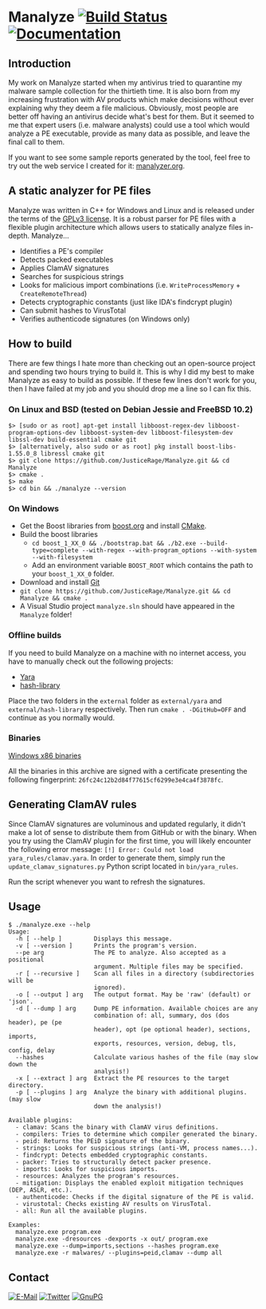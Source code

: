 ﻿# Manalyze [![Build Status](https://travis-ci.org/JusticeRage/Manalyze.svg?branch=master)](https://travis-ci.org/JusticeRage/Manalyze) [![Documentation](https://readthedocs.org/projects/manalyze/badge/?version=latest)](https://docs.manalyzer.org/en/latest/)

## Introduction
My work on Manalyze started when my antivirus tried to quarantine my malware sample collection for the thirtieth time. It is also born from my increasing frustration with AV products which make decisions without ever explaining why they deem a file malicious.
Obviously, most people are better off having an antivirus decide what's best for them. But it seemed to me that expert users (i.e. malware analysts) could use a tool which would analyze a PE executable, provide as many data as possible, and leave the final call to them.

If you want to see some sample reports generated by the tool, feel free to try out the web service I created for it: [manalyzer.org](https://manalyzer.org).

## A static analyzer for PE files
Manalyze was written in C++ for Windows and Linux and is released under the terms of the [GPLv3 license](https://www.gnu.org/licenses/gpl-3.0.txt). It is a robust parser for PE files with a flexible plugin architecture which allows users to statically analyze files in-depth. Manalyze...
- Identifies a PE's compiler
- Detects packed executables
- Applies ClamAV signatures
- Searches for suspicious strings
- Looks for malicious import combinations (i.e. `WriteProcessMemory` + `CreateRemoteThread`)
- Detects cryptographic constants (just like IDA's findcrypt plugin)
- Can submit hashes to VirusTotal
- Verifies authenticode signatures (on Windows only)

## How to build
There are few things I hate more than checking out an open-source project and spending two hours trying to build it. This is why I did my best to make Manalyze as easy to build as possible. If these few lines don't work for you, then I have failed at my job and you should drop me a line so I can fix this.

### On Linux and BSD (tested on Debian Jessie and FreeBSD 10.2)
```
$> [sudo or as root] apt-get install libboost-regex-dev libboost-program-options-dev libboost-system-dev libboost-filesystem-dev libssl-dev build-essential cmake git
$> [alternatively, also sudo or as root] pkg install boost-libs-1.55.0_8 libressl cmake git
$> git clone https://github.com/JusticeRage/Manalyze.git && cd Manalyze
$> cmake .
$> make
$> cd bin && ./manalyze --version
```

### On Windows
- Get the Boost libraries from [boost.org](http://boost.org) and install [CMake](http://www.cmake.org/download/).
- Build the boost libraries
  - `cd boost_1_XX_0 && ./bootstrap.bat && ./b2.exe --build-type=complete --with-regex --with-program_options --with-system --with-filesystem`
  - Add an environment variable `BOOST_ROOT` which contains the path to your `boost_1_XX_0` folder.
- Download and install [Git](https://git-scm.com/download/win)
- `git clone https://github.com/JusticeRage/Manalyze.git && cd Manalyze && cmake .`
- A Visual Studio project `manalyze.sln` should have appeared in the `Manalyze` folder!

### Offline builds
If you need to build Manalyze on a machine with no internet access, you have to manually check out the following projects:
- [Yara](https://github.com/JusticeRage/yara/archive/master.zip)
- [hash-library](https://github.com/JusticeRage/hash-library/archive/master.zip)

Place the two folders in the `external` folder as `external/yara` and `external/hash-library` respectively. Then run `cmake . -DGitHub=OFF` and continue as you normally would.

### Binaries
[Windows x86 binaries](https://manalyzer.org/static/manalyze.rar)

All the binaries in this archive are signed with a certificate ‎presenting the following fingerprint: `26fc24c12b2d84f77615cf6299e3e4ca4f3878fc`.

## Generating ClamAV rules
Since ClamAV signatures are voluminous and updated regularly, it didn't make a lot of sense to distribute them from GitHub or with the binary. When you try using the ClamAV plugin for the first time, you will likely encounter the following error message: `[!] Error: Could not load yara_rules/clamav.yara`. In order to generate them, simply run the `update_clamav_signatures.py` Python script located in `bin/yara_rules`.

Run the script whenever you want to refresh the signatures.

## Usage

```
$ ./manalyze.exe --help
Usage:
  -h [ --help ]         Displays this message.
  -v [ --version ]      Prints the program's version.
  --pe arg              The PE to analyze. Also accepted as a positional
                        argument. Multiple files may be specified.
  -r [ --recursive ]    Scan all files in a directory (subdirectories will be
                        ignored).
  -o [ --output ] arg   The output format. May be 'raw' (default) or 'json'.
  -d [ --dump ] arg     Dump PE information. Available choices are any
                        combination of: all, summary, dos (dos header), pe (pe
                        header), opt (pe optional header), sections, imports,
                        exports, resources, version, debug, tls, config, delay
  --hashes              Calculate various hashes of the file (may slow down the
                        analysis!)
  -x [ --extract ] arg  Extract the PE resources to the target directory.
  -p [ --plugins ] arg  Analyze the binary with additional plugins. (may slow
                        down the analysis!)

Available plugins:
  - clamav: Scans the binary with ClamAV virus definitions.
  - compilers: Tries to determine which compiler generated the binary.
  - peid: Returns the PEiD signature of the binary.
  - strings: Looks for suspicious strings (anti-VM, process names...).
  - findcrypt: Detects embedded cryptographic constants.
  - packer: Tries to structurally detect packer presence.
  - imports: Looks for suspicious imports.
  - resources: Analyzes the program's resources.
  - mitigation: Displays the enabled exploit mitigation techniques (DEP, ASLR, etc.).
  - authenticode: Checks if the digital signature of the PE is valid.
  - virustotal: Checks existing AV results on VirusTotal.
  - all: Run all the available plugins.

Examples:
  manalyze.exe program.exe
  manalyze.exe -dresources -dexports -x out/ program.exe
  manalyze.exe --dump=imports,sections --hashes program.exe
  manalyze.exe -r malwares/ --plugins=peid,clamav --dump all
````

## Contact
[![E-Mail](https://manalyzer.org/static/mail.png)](mailto:justicerage@manalyzer[.]org)
[![Twitter](http://manalyzer.org/static/twitter.png)](https://twitter.com/JusticeRage)
[![GnuPG](http://manalyzer.org/static/gpg.png)](https://pgp.mit.edu/pks/lookup?op=vindex&search=0x40E9F0A8F5EA8754)
